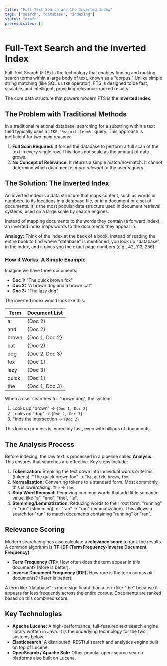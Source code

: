 ```yaml
---
title: "Full-Text Search and the Inverted Index"
tags: ["search", "database", "indexing"]
status: "draft"
prerequisites: []
---
```


# Full-Text Search and the Inverted Index

Full-Text Search (FTS) is the technology that enables finding and ranking search terms within a large body of text, known as a "corpus." Unlike simple string matching (like SQL's `LIKE` operator), FTS is designed to be fast, scalable, and intelligent, providing relevance-ranked results.

The core data structure that powers modern FTS is the **Inverted Index**.

## The Problem with Traditional Methods

In a traditional relational database, searching for a substring within a text field typically uses a `LIKE '%search_term%'` query. This approach is inefficient for two main reasons:

1.  **Full Scan Required:** It forces the database to perform a full scan of the text in every single row. This does not scale as the amount of data grows.
2.  **No Concept of Relevance:** It returns a simple match/no-match. It cannot determine which document is *more relevant* to the user's query.

## The Solution: The Inverted Index

An inverted index is a data structure that maps content, such as words or numbers, to its locations in a database file, or in a document or a set of documents. It is the most popular data structure used in document retrieval systems, used on a large scale by search engines.

Instead of mapping documents to the words they contain (a forward index), an inverted index maps words to the documents they appear in.

**Analogy:** Think of the index at the back of a book. Instead of reading the entire book to find where "database" is mentioned, you look up "database" in the index, and it gives you the exact page numbers (e.g., 42, 113, 256).

### How it Works: A Simple Example

Imagine we have three documents:

-   **Doc 1:** "The quick brown fox"
-   **Doc 2:** "A brown dog and a brown cat"
-   **Doc 3:** "The lazy dog"

The inverted index would look like this:

| Term    | Document List |
|---------|---------------|
| a       | {Doc 2}       |
| and     | {Doc 2}       |
| brown   | {Doc 1, Doc 2}|
| cat     | {Doc 2}       |
| dog     | {Doc 2, Doc 3}|
| fox     | {Doc 1}       |
| lazy    | {Doc 3}       |
| quick   | {Doc 1}       |
| the     | {Doc 1, Doc 3}|

When a user searches for "brown dog", the system:
1.  Looks up "brown" -> `{Doc 1, Doc 2}`
2.  Looks up "dog" -> `{Doc 2, Doc 3}`
3.  Finds the intersection -> `{Doc 2}`

This lookup process is incredibly fast, even with billions of documents.

## The Analysis Process

Before indexing, the raw text is processed in a pipeline called **Analysis**. This ensures that searches are effective. Key steps include:

1.  **Tokenization:** Breaking the text down into individual words or terms (tokens). "The quick brown fox" -> `The`, `quick`, `brown`, `fox`.
2.  **Normalization:** Converting tokens to a standard form. Most commonly, this is lowercasing. `The` -> `the`.
3.  **Stop Word Removal:** Removing common words that add little semantic value, like "a", "and", "the", "is".
4.  **Stemming/Lemmatization:** Reducing words to their root form. "running" -> "run" (stemming), or "ran" -> "run" (lemmatization). This allows a search for "run" to match documents containing "running" or "ran".

## Relevance Scoring

Modern search engines also calculate a **relevance score** to rank the results. A common algorithm is **TF-IDF (Term Frequency-Inverse Document Frequency)**.

-   **Term Frequency (TF):** How often does the term appear in *this* document? (More is better).
-   **Inverse Document Frequency (IDF):** How rare is the term across *all* documents? (Rarer is better).

A term like "database" is more significant than a term like "the" because it appears far less frequently across the entire corpus. Documents are ranked based on this combined score.

## Key Technologies

-   **Apache Lucene:** A high-performance, full-featured text search engine library written in Java. It is the underlying technology for the two systems below.
-   **Elasticsearch:** A distributed, RESTful search and analytics engine built on top of Lucene.
-   **OpenSearch / Apache Solr:** Other popular open-source search platforms also built on Lucene.
